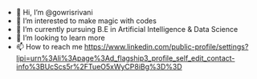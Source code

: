 - 👋 Hi, I’m @gowrisrivani
- 👀 I’m interested to make magic with codes
- 🌱 I’m currently pursuing B.E in Artificial Intelligence & Data Science
- 💞️ I’m looking to learn more
- 📫 How to reach me https://www.linkedin.com/public-profile/settings?lipi=urn%3Ali%3Apage%3Ad_flagship3_profile_self_edit_contact-info%3BUcScs5r%2FTueO5xWyCP8iBg%3D%3D

<!---
gowrisrivani
--->
